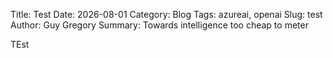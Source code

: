 Title: Test
Date: 2026-08-01
Category: Blog
Tags: azureai, openai
Slug: test
Author: Guy Gregory
Summary: Towards intelligence too cheap to meter

TEst

